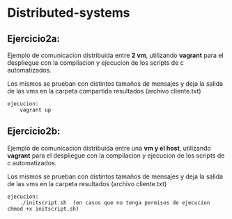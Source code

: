 # Distributed-systems

## Ejercicio2a:

Ejemplo de comunicacion distribuida entre **2 vm**, utilizando **vagrant** para el despliegue con la compilacion y ejecucion de los scripts de c automatizados.

Los mismos se prueban con distintos tamaños de mensajes y deja la salida de las vms en la carpeta compartida resultados (archivo cliente.txt)

    ejecucion:
        vagrant up

## Ejercicio2b:

Ejemplo de comunicacion distribuida entre una **vm y el host**, utilizando **vagrant** para el despliegue con la compilacion y ejecucion de los scripts de c automatizados.

Los mismos se prueban con distintos tamaños de mensajes y deja la salida de las vms en la carpeta resultados (archivo cliente.txt)

    ejecucion:
        ./initscript.sh  (en casos que no tenga permisos de ejecucion chmod +x initscript.sh)

